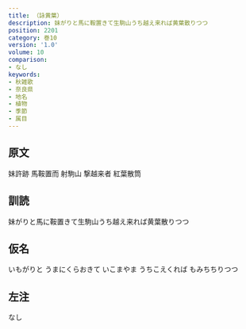 ```yaml
---
title: （詠黄葉）
description: 妹がりと馬に鞍置きて生駒山うち越え来れば黄葉散りつつ
position: 2201
category: 巻10
version: '1.0'
volume: 10
comparison:
- なし
keywords:
- 秋雑歌
- 奈良県
- 地名
- 植物
- 季節
- 属目
---
```


## 原文

妹許跡 馬鞍置而 射駒山 撃越来者 紅葉散筒

## 訓読

妹がりと馬に鞍置きて生駒山うち越え来れば黄葉散りつつ

## 仮名

いもがりと うまにくらおきて いこまやま うちこえくれば もみちちりつつ

## 左注

なし
